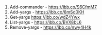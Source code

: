 1. Add-commander - https://ibb.co/S6CfmM7
2. Add-yargs - https://ibb.co/8mSd0KH
3. Get-yargs https://ibb.co/wdZ4Ywx
4. List-yargs - https://ibb.co/BVX8bL6
5. Remove-yargs - https://ibb.co/nwy4H4k




